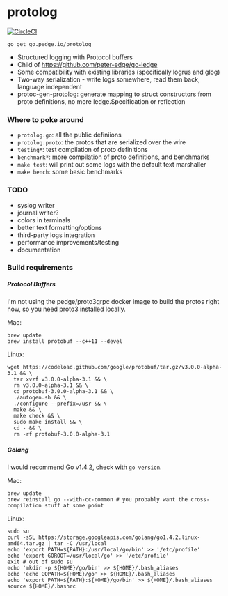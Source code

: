 # protolog

[![CircleCI](https://circleci.com/gh/peter-edge/go-protolog/tree/master.png)](https://circleci.com/gh/peter-edge/go-protolog/tree/master)

```shell
go get go.pedge.io/protolog
```

* Structured logging with Protocol buffers
* Child of https://github.com/peter-edge/go-ledge
* Some compatibility with existing libraries (specifically logrus and glog)
* Two-way serialization - write logs somewhere, read them back, language independent
* protoc-gen-protolog: generate mapping to struct constructors from proto definitions, no more ledge.Specification or reflection

### Where to poke around

* `protolog.go`: all the public definiions
* `protolog.proto`: the protos that are serialized over the wire
* `testing*`: test compilation of proto definitions
* `benchmark*`: more compilation of proto definitions, and benchmarks
* `make test`: will print out some logs with the default text marshaller
* `make bench`: some basic benchmarks

### TODO

* syslog writer
* journal writer?
* colors in terminals
* better text formatting/options
* third-party logs integration
* performance improvements/testing
* documentation

### Build requirements

##### Protocol Buffers

I'm not using the pedge/proto3grpc docker image to build the protos right now, so you need proto3 installed locally.

Mac:

```shell
brew update
brew install protobuf --c++11 --devel
```

Linux:

```
wget https://codeload.github.com/google/protobuf/tar.gz/v3.0.0-alpha-3.1 && \
  tar xvzf v3.0.0-alpha-3.1 && \
  rm v3.0.0-alpha-3.1 && \
  cd protobuf-3.0.0-alpha-3.1 && \
  ./autogen.sh && \
  ./configure --prefix=/usr && \
  make && \
  make check && \
  sudo make install && \
  cd - && \
  rm -rf protobuf-3.0.0-alpha-3.1
```

##### Golang

I would recommend Go v1.4.2, check with `go version`.

Mac:

```shell
brew update
brew reinstall go --with-cc-common # you probably want the cross-compilation stuff at some point
```

Linux:

```shell
sudo su
curl -sSL https://storage.googleapis.com/golang/go1.4.2.linux-amd64.tar.gz | tar -C /usr/local
echo 'export PATH=${PATH}:/usr/local/go/bin' >> '/etc/profile'
echo 'export GOROOT=/usr/local/go' >> '/etc/profile'
exit # out of sudo su
echo 'mkdir -p ${HOME}/go/bin' >> ${HOME}/.bash_aliases
echo 'echo GOPATH=${HOME}/go' >> ${HOME}/.bash_aliases
echo 'export PATH=${PATH}:${HOME}/go/bin' >> ${HOME}/.bash_aliases
source ${HOME}/.bashrc
```
